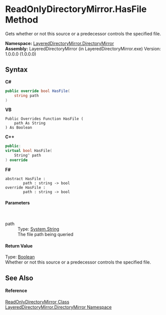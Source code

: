 # ReadOnlyDirectoryMirror.HasFile Method 
 

Gets whether or not this source or a predecessor controls the specified file.

**Namespace:**&nbsp;<a href="8e43a026-b829-c5d6-efc2-1a8c2a152363">LayeredDirectoryMirror.DirectoryMirror</a><br />**Assembly:**&nbsp;LayeredDirectoryMirror (in LayeredDirectoryMirror.exe) Version: 1.0.0.0 (1.0.0.0)

## Syntax

**C#**<br />
``` C#
public override bool HasFile(
	string path
)
```

**VB**<br />
``` VB
Public Overrides Function HasFile ( 
	path As String
) As Boolean
```

**C++**<br />
``` C++
public:
virtual bool HasFile(
	String^ path
) override
```

**F#**<br />
``` F#
abstract HasFile : 
        path : string -> bool 
override HasFile : 
        path : string -> bool 
```


#### Parameters
&nbsp;<dl><dt>path</dt><dd>Type: <a href="http://msdn2.microsoft.com/en-us/library/s1wwdcbf" target="_blank">System.String</a><br />The file path being queried</dd></dl>

#### Return Value
Type: <a href="http://msdn2.microsoft.com/en-us/library/a28wyd50" target="_blank">Boolean</a><br />Whether or not this source or a predecessor controls the specified file.

## See Also


#### Reference
<a href="9d919184-3b4b-39ec-0b51-c454c9692d1b">ReadOnlyDirectoryMirror Class</a><br /><a href="8e43a026-b829-c5d6-efc2-1a8c2a152363">LayeredDirectoryMirror.DirectoryMirror Namespace</a><br />